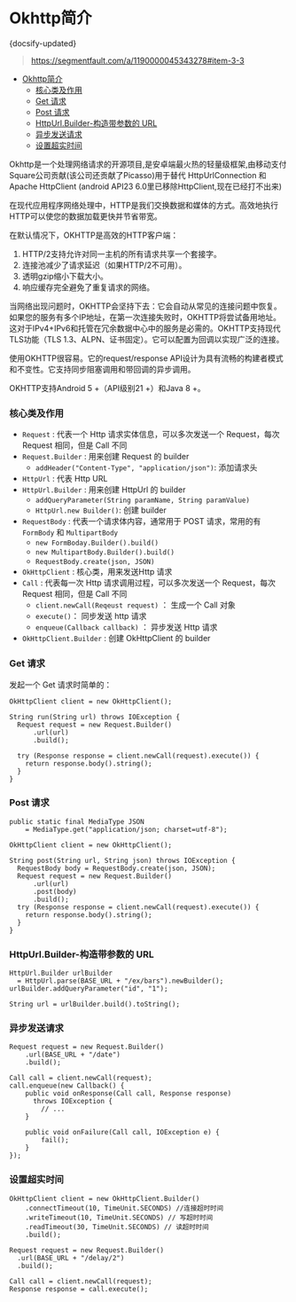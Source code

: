 # Okhttp简介
{docsify-updated}

> https://segmentfault.com/a/1190000045343278#item-3-3

- [Okhttp简介](#okhttp简介)
    - [核心类及作用](#核心类及作用)
    - [Get 请求](#get-请求)
    - [Post 请求](#post-请求)
    - [HttpUrl.Builder-构造带参数的 URL](#httpurlbuilder-构造带参数的-url)
    - [异步发送请求](#异步发送请求)
    - [设置超实时间](#设置超实时间)


Okhttp是一个处理网络请求的开源项目,是安卓端最火热的轻量级框架,由移动支付Square公司贡献(该公司还贡献了Picasso)用于替代 HttpUrlConnection 和 Apache HttpClient (android API23 6.0里已移除HttpClient,现在已经打不出来)

在现代应用程序网络处理中，HTTP是我们交换数据和媒体的方式。高效地执行HTTP可以使您的数据加载更快并节省带宽。

在默认情况下，OKHTTP是高效的HTTP客户端：
1. HTTP/2支持允许对同一主机的所有请求共享一个套接字。
2. 连接池减少了请求延迟（如果HTTP/2不可用）。
3. 透明gzip缩小下载大小。
4. 响应缓存完全避免了重复请求的网络。

当网络出现问题时，OKHTTP会坚持下去：它会自动从常见的连接问题中恢复。如果您的服务有多个IP地址，在第一次连接失败时，OKHTTP将尝试备用地址。这对于IPv4+IPv6和托管在冗余数据中心中的服务是必需的。OKHTTP支持现代TLS功能（TLS 1.3、ALPN、证书固定）。它可以配置为回调以实现广泛的连接。

使用OKHTTP很容易。它的request/response API设计为具有流畅的构建者模式和不变性。它支持同步阻塞调用和带回调的异步调用。

OKHTTP支持Android 5 +（API级别21 +）和Java 8 +。

### 核心类及作用
+ `Request` : 代表一个 Http 请求实体信息，可以多次发送一个 Request，每次 Request 相同，但是 Call 不同
+ `Request.Builder` : 用来创建 Request 的 builder
  + `addHeader("Content-Type", "application/json")`: 添加请求头
+ `HttpUrl` : 代表 Http URL
+ `HttpUrl.Builder` : 用来创建 HttpUrl 的 builder
  + `addQueryParameter(String paramName, String paramValue)`
  + `HttpUrl.new Builder()`: 创建 builder
+ `RequestBody` : 代表一个请求体内容，通常用于 POST 请求，常用的有 `FormBody` 和 `MultipartBody`
  + `new FormBoday.Builder().build()`
  + `new MultipartBody.Builder().build()`
  + `RequestBody.create(json, JSON)`
+ `OkHttpClient` : 核心类，用来发送Http 请求
+ `Call` : 代表每一次 Http 请求调用过程，可以多次发送一个 Request，每次 Request 相同，但是 Call 不同 
  + `client.newCall(Reqeust request)` ： 生成一个 Call 对象
  + `execute()`： 同步发送 http 请求
  + `enqueue(Callback callback)` ： 异步发送 Http 请求
+ `OkHttpClient.Builder` : 创建 OkHttpClient 的 builder

### Get 请求
发起一个 Get 请求时简单的：
```
OkHttpClient client = new OkHttpClient();

String run(String url) throws IOException {
  Request request = new Request.Builder()
      .url(url)
      .build();
  
  try (Response response = client.newCall(request).execute()) {
    return response.body().string();
  }
}
```

### Post 请求
```
public static final MediaType JSON
    = MediaType.get("application/json; charset=utf-8");

OkHttpClient client = new OkHttpClient();

String post(String url, String json) throws IOException {
  RequestBody body = RequestBody.create(json, JSON);
  Request request = new Request.Builder()
      .url(url)
      .post(body)
      .build();
  try (Response response = client.newCall(request).execute()) {
    return response.body().string();
  }
}
```

### HttpUrl.Builder-构造带参数的 URL
```
HttpUrl.Builder urlBuilder 
  = HttpUrl.parse(BASE_URL + "/ex/bars").newBuilder();
urlBuilder.addQueryParameter("id", "1");

String url = urlBuilder.build().toString();
```

### 异步发送请求
```
Request request = new Request.Builder()
    .url(BASE_URL + "/date")
    .build();

Call call = client.newCall(request);
call.enqueue(new Callback() {
    public void onResponse(Call call, Response response) 
      throws IOException {
        // ...
    }
    
    public void onFailure(Call call, IOException e) {
        fail();
    }
});
```

### 设置超实时间
```
OkHttpClient client = new OkHttpClient.Builder()
    .connectTimeout(10, TimeUnit.SECONDS) //连接超时时间
    .writeTimeout(10, TimeUnit.SECONDS) // 写超时时间
    .readTimeout(30, TimeUnit.SECONDS) // 读超时时间
    .build();

Request request = new Request.Builder()
  .url(BASE_URL + "/delay/2")
  .build();

Call call = client.newCall(request);
Response response = call.execute();
```